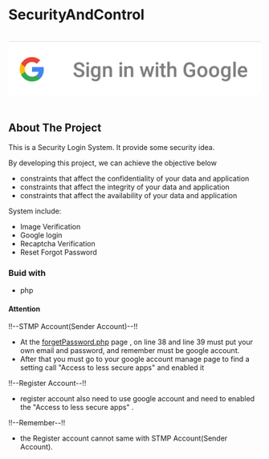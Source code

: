 # SecurityAndControl

<br />
<div align="center">
  <a href="https://github.com/YeongCC/SecurityAndControl"><img src="images/google.png" ></a>
</div>
<br />

## About The Project

This is a Security Login System. It provide some security idea.

By developing this project, we can achieve the objective below
-	constraints that affect the confidentiality of your data and application
-	constraints that affect the integrity of your data and application
-	constraints that affect the availability of your data and application

System include:
- Image Verification
- Google login
- Recaptcha Verification
- Reset Forgot Password

### Buid with
- php

#### Attention
!!--STMP Account(Sender Account)--!!
- At the <a href="https://github.com/YeongCC/SecurityAndControl/blob/main/forgotPassword.php">forgetPassword.php</a> page , on line 38 and line 39 must put your own email and password, and remember must be google account.
- After that you must go to your google account manage page to find a setting call "Access to less secure apps" and enabled it

!!--Register Account--!!
- register account also need to use google account and need to enabled the "Access to less secure apps" .

!!--Remember--!!
- the Register account cannot same with STMP Account(Sender Account).

